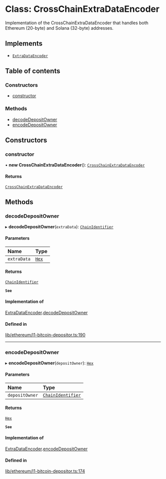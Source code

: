 # Class: CrossChainExtraDataEncoder

Implementation of the CrossChainExtraDataEncoder
that handles both Ethereum (20-byte) and Solana (32-byte) addresses.

## Implements

- [`ExtraDataEncoder`](../interfaces/ExtraDataEncoder.md)

## Table of contents

### Constructors

- [constructor](CrossChainExtraDataEncoder.md#constructor)

### Methods

- [decodeDepositOwner](CrossChainExtraDataEncoder.md#decodedepositowner)
- [encodeDepositOwner](CrossChainExtraDataEncoder.md#encodedepositowner)

## Constructors

### constructor

• **new CrossChainExtraDataEncoder**(): [`CrossChainExtraDataEncoder`](CrossChainExtraDataEncoder.md)

#### Returns

[`CrossChainExtraDataEncoder`](CrossChainExtraDataEncoder.md)

## Methods

### decodeDepositOwner

▸ **decodeDepositOwner**(`extraData`): [`ChainIdentifier`](../interfaces/ChainIdentifier.md)

#### Parameters

| Name | Type |
| :------ | :------ |
| `extraData` | [`Hex`](Hex.md) |

#### Returns

[`ChainIdentifier`](../interfaces/ChainIdentifier.md)

**`See`**

#### Implementation of

[ExtraDataEncoder](../interfaces/ExtraDataEncoder.md).[decodeDepositOwner](../interfaces/ExtraDataEncoder.md#decodedepositowner)

#### Defined in

[lib/ethereum/l1-bitcoin-depositor.ts:190](https://github.com/keep-network/tbtc-v2/blob/main/typescript/src/lib/ethereum/l1-bitcoin-depositor.ts#L190)

___

### encodeDepositOwner

▸ **encodeDepositOwner**(`depositOwner`): [`Hex`](Hex.md)

#### Parameters

| Name | Type |
| :------ | :------ |
| `depositOwner` | [`ChainIdentifier`](../interfaces/ChainIdentifier.md) |

#### Returns

[`Hex`](Hex.md)

**`See`**

#### Implementation of

[ExtraDataEncoder](../interfaces/ExtraDataEncoder.md).[encodeDepositOwner](../interfaces/ExtraDataEncoder.md#encodedepositowner)

#### Defined in

[lib/ethereum/l1-bitcoin-depositor.ts:174](https://github.com/keep-network/tbtc-v2/blob/main/typescript/src/lib/ethereum/l1-bitcoin-depositor.ts#L174)

